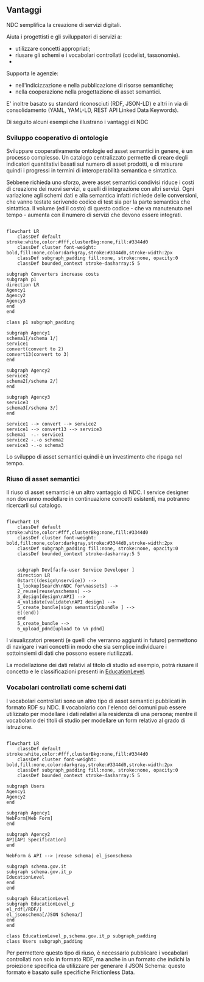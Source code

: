 ## Vantaggi

NDC semplifica la creazione di servizi digitali.

Aiuta i progettisti e gli sviluppatori di servizi a:

- utilizzare concetti appropriati;
- riusare gli schemi e i vocabolari controllati (codelist, tassonomie).
-
Supporta le agenzie:

- nell'indicizzazione e nella pubblicazione di risorse semantiche;
- nella cooperazione nella progettazione di asset semantici.

E' inoltre basato su standard riconosciuti (RDF, JSON-LD) e altri in via di consolidamento (YAML, YAML-LD, REST API Linked Data Keywords).

Di seguito alcuni esempi che illustrano i vantaggi di NDC

### Sviluppo cooperativo di ontologie

Sviluppare cooperativamente ontologie ed asset semantici in genere, è un processo complesso.
Un catalogo centralizzato permette di creare degli indicatori quantitativi
basati sul numero di asset prodotti, e di misurare quindi i progressi in termini di interoperabilità semantica e sintattica.

Sebbene richieda uno sforzo, avere asset semantici condivisi riduce i costi di creazione
dei nuovi servizi, e quelli di integrazione con altri servizi.
Ogni variazione agli schemi dati e alla semantica infatti richiede delle conversioni,
che vanno testate scrivendo codice di test sia per la parte semantica che sintattica.
Il volume (ed il costo) di questo codice - che va manutenuto nel tempo - aumenta con il numero di servizi che devono essere integrati.

```{mermaid}

flowchart LR
    classDef default stroke:white,color:#fff,clusterBkg:none,fill:#3344d0
    classDef cluster font-weight: bold,fill:none,color:darkgray,stroke:#3344d0,stroke-width:2px
    classDef subgraph_padding fill:none, stroke:none, opacity:0
    classDef bounded_context stroke-dasharray:5 5

subgraph Converters increase costs
subgraph p1
direction LR
Agency1
Agency2
Agency3
end
end

class p1 subgraph_padding

subgraph Agency1
schema1[/schema 1/]
service1
convert(convert to 2)
convert13(convert to 3)
end

subgraph Agency2
service2
schema2[/schema 2/]
end

subgraph Agency3
service3
schema3[/schema 3/]
end

service1 --> convert --> service2
service1 --> convert13 --> service3
schema1  -.- service1
service2 -.-o schema2
service3 -.-o schema3

```

Lo sviluppo di asset semantici quindi è un investimento che ripaga nel tempo.


### Riuso di asset semantici

Il riuso di asset semantici è un altro vantaggio di NDC. I service designer non dovranno modellare in continuazione concetti esistenti, ma potranno ricercarli sul catalogo.

```{mermaid}

flowchart LR
    classDef default stroke:white,color:#fff,clusterBkg:none,fill:#3344d0
    classDef cluster font-weight: bold,fill:none,color:darkgray,stroke:#3344d0,stroke-width:2px
    classDef subgraph_padding fill:none, stroke:none, opacity:0
    classDef bounded_context stroke-dasharray:5 5


    subgraph Dev[fa:fa-user Service Developer ]
    direction LR
    0start((design\nservice)) -->
    1_lookup[Search\nNDC for\nassets] -->
    2_reuse[reuse\nschemas] -->
    3_design[design\nAPI] -->
    4_validate[validate\nAPI design] -->
    5_create_bundle[sign semantic\nbundle ] -->
    E((end))
    end
    5_create_bundle -->
    6_upload_pdnd[upload to \n pdnd]
```

I visualizzatori presenti (e quelli che verranno aggiunti in futuro) permettono di navigare i vari concetti in modo che sia semplice individuare i sottoinsiemi di dati che possono essere riutilizzati.

La modellazione dei dati relativi al titolo di studio ad esempio, potrà riusare il concetto e le classificazioni presenti in [EducationLevel](https://w3id.org/italia/onto/CPV/EducationLevel).

### Vocabolari controllati come schemi dati

I vocabolari controllati sono un altro tipo di asset semantici pubblicati in formato RDF su NDC.
Il vocabolario con l'elenco dei comuni può essere utilizzato per modellare i dati relativi alla residenza di una persona;
mentre il vocabolario dei titoli di studio per modellare un form relativo al grado di istruzione.

```{mermaid}

flowchart LR
    classDef default stroke:white,color:#fff,clusterBkg:none,fill:#3344d0
    classDef cluster font-weight: bold,fill:none,color:darkgray,stroke:#3344d0,stroke-width:2px
    classDef subgraph_padding fill:none, stroke:none, opacity:0
    classDef bounded_context stroke-dasharray:5 5

subgraph Users
Agency1
Agency2
end

subgraph Agency1
WebForm[Web Form]
end

subgraph Agency2
API[API Specification]
end

WebForm & API --> |reuse schema| el_jsonschema

subgraph schema.gov.it
subgraph schema.gov.it_p
EducationLevel
end
end

subgraph EducationLevel
subgraph EducationLevel_p
el_rdf[/RDF/]
el_jsonschema[/JSON Schema/]
end
end

class EducationLevel_p,schema.gov.it_p subgraph_padding
class Users subgraph_padding
```

Per permettere questo tipo di riuso, è necessario pubblicare i vocabolari controllati non solo in formato RDF, ma anche in un formato che indichi la proiezione specifica da utilizzare per generare il JSON Schema: questo formato è basato sulle specifiche Frictionless Data.

